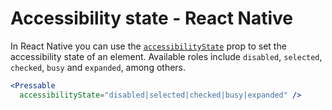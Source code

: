 # Accessibility state - React Native

In React Native you can use the [`accessibilityState`](https://reactnative.dev/docs/accessibility#accessibilitystate) prop to set the accessibility state of an element. Available roles include `disabled`, `selected`, `checked`, `busy` and `expanded`, among others.

```jsx
<Pressable 
  accessibilityState="disabled|selected|checked|busy|expanded" />
```
